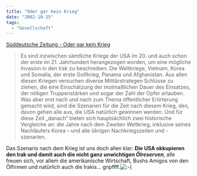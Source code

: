 ```yaml
---
title: "Oder gar kein Krieg"
date: "2002-10-15"
tags:
  - "Gesellschaft"
---
```


[Süddeutsche Zeitung - Oder gar kein Krieg](https://web.archive.org/web/20040925030853/http://www.sueddeutsche.de/aktuell/sz/getArticleSZ.php?artikel=artikel2048.php "Süddeutsche Zeitung - Oder gar kein Krieg")

> Es sind inzwischen sämtliche Kriege der USA im 20. und auch schon der erste im 21. Jahrhundert herangezogen worden, um eine mögliche Invasion in den Irak zu beschreiben. Die Weltkriege, Vietnam, Korea und Somalia, der erste Golfkrieg, Panama und Afghanistan. Aus allen diesen Kriegen versuchen diverse Militärstrategen Schlüsse zu ziehen, die eine Einschätzung der mutmaßlichen Dauer des Einsatzes, der nötigen Truppenstärken und sogar der Zahl der Opfer erlauben. Was aber erst nach und nach zum Thema öffentlicher Erörterung gemacht wird, sind die Szenarien für die Zeit nach diesem Krieg, den, davon gehen alle aus, die USA natürlich gewinnen werden. Und für diese Zeit „danach“ bieten sich hauptsächlich zwei historische Vergleiche an: die Jahre nach dem Zweiten Weltkrieg, inklusive seines Nachläufers Korea – und alle übrigen Nachkriegszeiten und -szenarien.

Das Szenario nach dem Krieg ist uns doch allen klar: **Die USA okkupieren den Irak und damit auch die nicht ganz unwichtigen _Ölreserven_**, alle freuen sich, vor allem die amerikanische Wirtschaft, Bushs Amigos von den Ölfirmen und natürlich auch die Irakis… gnpffff.![:-(](images/icon_sad.gif "sad")
